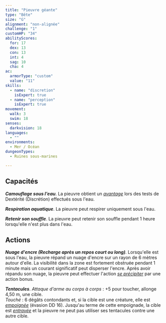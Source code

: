 ```yaml
---
title: "Pieuvre géante"
type: "Bête"
size: "G"
alignment: "non-alignée"
challenge: "1"
customHP: "34"
abilityScores:
  for: 17
  dex: 13
  con: 13
  int: 4
  sag: 10
  cha: 4
ac:
  armorType: "custom"
  value: "11"
skills:
  - name: "discretion"
    isExpert: true
  - name: "perception"
    isExpert: true
movement:
  walk: 3
  swim: 18
senses:
  darkvision: 18
languages:
  - ""
environments:
  - Mer / Océan
dungeonTypes:
  - Ruines sous-marines

---
```

## Capacités
_**Camouflage sous l'eau**_. La pieuvre obtient un [_avantage_](/utiliser-les-caracteristiques/#avantage-et-desavantage) lors des tests de Dextérité (Discrétion) effectués sous l'eau.

_**Respiration aquatique**_. La pieuvre peut respirer uniquement sous l'eau.

_**Retenir son souffle**_. La pieuvre peut retenir son souffle pendant 1 heure lorsqu'elle n'est plus dans l'eau.

## Actions
_**Nuage d'encre (Recharge après un repos court ou long)**_. Lorsqu'elle est sous l'eau, la pieuvre répand un nuage d'encre sur un rayon de 6 mètres autour d'elle. La visibilité dans la zone est fortement obstruée pendant 1 minute mais un courant significatif peut disperser l'encre. Après avoir répandu son nuage, la pieuvre peut effectuer l'action [_se précipiter_](/combattre/#se-precipiter) par une action bonus.

_**Tentacules**_. _Attaque d'arme au corps à corps_ : +5 pour toucher, allonge 4,50 m, une cible.  
_Touché_ : 6 dégâts contondants et, si la cible est une créature, elle est [_empoignée_](/gerer-la-sante-du-personnage/#empoigne) (évasion DD 16). Jusqu'au terme de cette empoignade, la cible est [_entravée_](/gerer-la-sante-du-personnage/#entrave) et la pieuvre ne peut pas utiliser ses tentacules contre une autre cible.

